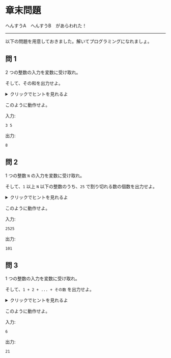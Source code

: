 # 章末問題

へんすうA　へんすうB　があらわれた！

---

以下の問題を用意しておきました。解いてプログラミングになれましょ。


## 問 1

2 つの整数の入力を変数に受け取れ。

そして、その和を出力せよ。

<details>
<summary>クリックでヒントを見れるよ</summary>

例えば、変数 `a` `b` を用意し、`std::cin` を用いて入力を受け取ってから、`a + b` を `std::cout` で出力してみよう。

</details>


このように動作せよ。

入力:
```
3 5
```

出力:
```
8
```

## 問 2

1 つの整数 `N` の入力を変数に受け取れ。

そして、`1` 以上 `N` 以下の整数のうち、`25` で割り切れる数の個数を出力せよ。

<details>
<summary>クリックでヒントを見れるよ</summary>

整数 `1` 以上 `N` 以下のうち `M` で割り切れる数は、`M` 個につき 1 つある。じゃあ `N` を `M` で割れば求まりそうだね。

</details>


このように動作せよ。

入力:
```
2525
```

出力:
```
101
```


## 問 3

1 つの整数の入力を変数に受け取れ。

そして、`1 + 2 + ... + その数` を出力せよ。

<details>
<summary>クリックでヒントを見れるよ</summary>

`1` 以上 `N` 以下の整数の合計は、`(N + 1) * N / 2` で計算できるよ。

</details>


このように動作せよ。

入力:
```
6
```

出力:
```
21
```
